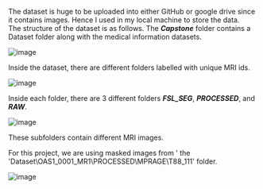 The dataset is huge to be uploaded into either GitHub or google drive since it contains images. Hence I used in my local machine to store the data.<br>
The structure of the dataset is as follows.
The <b><i>Capstone</b></i> folder contains a Dataset folder along with the medical information datasets.

![image](https://user-images.githubusercontent.com/46365586/206930939-c31be1a1-879b-4bdb-aa92-b3363860abc8.png)

Inside the dataset, there are different folders labelled with unique MRI ids. 

![image](https://user-images.githubusercontent.com/46365586/206930962-248de0fc-deb6-4926-abfe-70456d21df6c.png)

Inside each folder, there are 3 different folders <b><i>FSL_SEG</b></i>, <b><i>PROCESSED</b></i>, and <b><i>RAW</b></i>.

![image](https://user-images.githubusercontent.com/46365586/206930988-2db97c2d-4e61-47c6-b684-b777d2ff2ac9.png)

These subfolders contain different MRI images.

For this project, we are using masked images from ' the 'Dataset\OAS1_0001_MR1\PROCESSED\MPRAGE\T88_111' folder.

![image](https://user-images.githubusercontent.com/46365586/206931045-c6c83233-97d6-4b62-bc2a-a7e43ee97b74.png)
